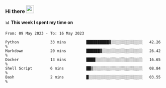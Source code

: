 ### Hi there <a href="https://www.gautamkrishnar.com/"><img src="https://media.giphy.com/media/hvRJCLFzcasrR4ia7z/giphy.gif" width="25px"></a>

📊 **This week I spent my time on**

<!--START_SECTION:waka-->

```text
From: 09 May 2023 - To: 16 May 2023

Python              33 mins         ██████████▓░░░░░░░░░░░░░░   42.26 %
Markdown            20 mins         ██████▓░░░░░░░░░░░░░░░░░░   26.42 %
Docker              13 mins         ████░░░░░░░░░░░░░░░░░░░░░   16.65 %
Shell Script        6 mins          ██▒░░░░░░░░░░░░░░░░░░░░░░   08.84 %
Bash                2 mins          █░░░░░░░░░░░░░░░░░░░░░░░░   03.55 %
```

<!--END_SECTION:waka-->
